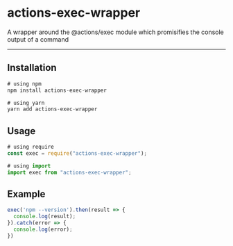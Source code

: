 # actions-exec-wrapper

A wrapper around the @actions/exec module which promisifies the console output of a command

---

## Installation

```js
# using npm
npm install actions-exec-wrapper

# using yarn
yarn add actions-exec-wrapper
```
## Usage

```js
# using require
const exec = require("actions-exec-wrapper");

# using import
import exec from "actions-exec-wrapper";
```

## Example<br/>

```js
exec('npm --version').then(result => {
  console.log(result);
}).catch(error => {
  console.log(error);
})
```
